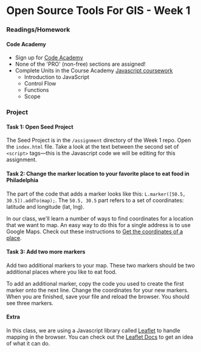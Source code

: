 # Open Source Tools For GIS - Week 1

### Readings/Homework

#### Code Academy

* Sign up for [Code Academy](https://www.codecademy.com/)
* None of the 'PRO' (non-free) sections are assigned!
* Complete Units in the Course Academy [Javascript coursework](https://www.codecademy.com/learn/javascript)
  - Introduction to JavaScript
  - Control Flow
  - Functions
  - Scope

### Project

#### Task 1: Open Seed Project

The Seed Project is in the `/assignment` directory of the Week 1 repo. Open the `index.html` file. Take a look at the text between the second set of `<script>` tags—this is the Javascript code we will be editing for this assignment.

#### Task 2: Change the marker location to your favorite place to eat food in Philadelphia

The part of the code that adds a marker looks like this: `L.marker([50.5, 30.5]).addTo(map);`. The `50.5, 30.5` part refers to a set of coordinates: latitude and longitude (lat, lng).

In our class, we'll learn a number of ways to find coordinates for a location that we want to map. An easy way to do this for a single address is to use Google Maps. Check out these instructions to [Get the coordinates of a place](https://support.google.com/maps/answer/18539?hl=en).

#### Task 3: Add two more markers

Add two additional markers to your map. These two markers should be two additional places where you like to eat food.

To add an additional marker, copy the code you used to create the first marker onto the next line. Change the coordinates for your new markers. When you are finished, save your file and reload the browser. You should see three markers.

#### Extra

In this class, we are using a Javascript library called [Leaflet](http://leafletjs.com/) to handle mapping in the browser. You can check out the [Leaflet Docs](http://leafletjs.com/reference.html) to get an idea of what it can do.
